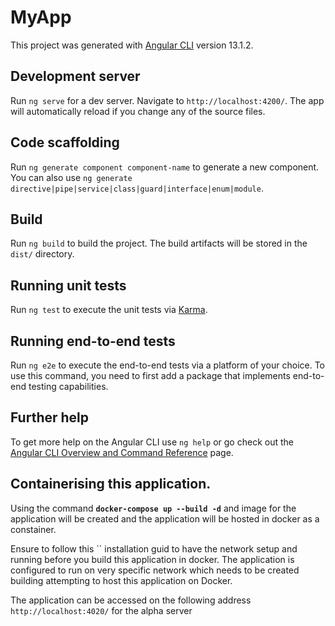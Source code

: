 # MyApp

This project was generated with [Angular CLI](https://github.com/angular/angular-cli) version 13.1.2.

## Development server

Run `ng serve` for a dev server. Navigate to `http://localhost:4200/`. The app will automatically reload if you change any of the source files.

## Code scaffolding

Run `ng generate component component-name` to generate a new component. You can also use `ng generate directive|pipe|service|class|guard|interface|enum|module`.

## Build

Run `ng build` to build the project. The build artifacts will be stored in the `dist/` directory.

## Running unit tests

Run `ng test` to execute the unit tests via [Karma](https://karma-runner.github.io).

## Running end-to-end tests

Run `ng e2e` to execute the end-to-end tests via a platform of your choice. To use this command, you need to first add a package that implements end-to-end testing capabilities.

## Further help

To get more help on the Angular CLI use `ng help` or go check out the [Angular CLI Overview and Command Reference](https://angular.io/cli) page.


## Containerising this application.
Using the command **`docker-compose up --build -d`** and image for the application will be created and the application will be hosted in docker as a constainer.

Ensure to follow this `` installation guid to have the network setup and running before you 
build this application in docker. The application is configured to run on very specific network 
which needs to be created building attempting to host this application on Docker.

The application can be accessed on the following address `http://localhost:4020/` for the alpha
server
